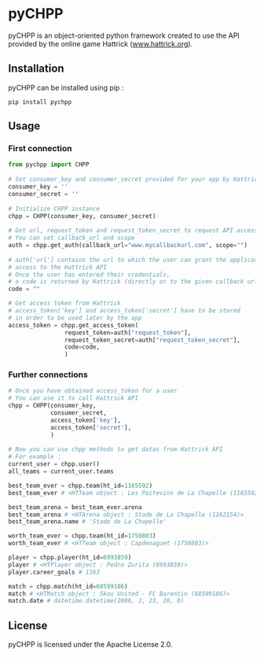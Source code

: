 # pyCHPP

pyCHPP is an object-oriented python framework created to use the API provided by the online game Hattrick (www.hattrick.org).

## Installation

pyCHPP can be installed using pip :

    pip install pychpp

## Usage

### First connection
```python
from pychpp import CHPP
    
# Set consumer_key and consumer_secret provided for your app by Hattrick
consumer_key = ''
consumer_secret = ''
    
# Initialize CHPP instance
chpp = CHPP(consumer_key, consumer_secret)
    
# Get url, request_token and request_token_secret to request API access
# You can set callback_url and scope
auth = chpp.get_auth(callback_url="www.mycallbackurl.com", scope="")
  
# auth['url'] contains the url to which the user can grant the application
# access to the Hattrick API
# Once the user has entered their credentials,
# a code is returned by Hattrick (directly or to the given callback url)
code = ""

# Get access token from Hattrick
# access_token['key'] and access_token['secret'] have to be stored
# in order to be used later by the app
access_token = chpp.get_access_token(
                request_token=auth["request_token"],
                request_token_secret=auth["request_token_secret"],
                code=code,
                )
```
### Further connections
```python
# Once you have obtained access_token for a user
# You can use it to call Hattrick API
chpp = CHPP(consumer_key,
            consumer_secret,
            access_token['key'],
            access_token['secret'],
            )
    
# Now you can use chpp methods to get datas from Hattrick API
# For example :
current_user = chpp.user()
all_teams = current_user.teams

best_team_ever = chpp.team(ht_id=1165592)
best_team_ever # <HTTeam object : Les Poitevins de La Chapelle (1165592)>

best_team_arena = best_team_ever.arena
best_team_arena # <HTArena object : Stade de La Chapelle (1162154)>
best_team_arena.name # 'Stade de La Chapelle'

worth_team_ever = chpp.team(ht_id=1750803)
worth_team_ever # <HTTeam object : Capdenaguet (1750803)>

player = chpp.player(ht_id=6993859)
player # <HTPlayer object : Pedro Zurita (6993859)>
player.career_goals # 1163

match = chpp.match(ht_id=68599186)
match # <HTMatch object : Skou United - FC Barentin (68599186)>
match.date # datetime.datetime(2006, 2, 23, 20, 0)
```
## License
pyCHPP is licensed under the Apache License 2.0.